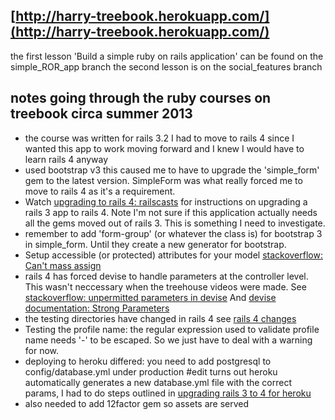 ## [http://harry-treebook.herokuapp.com/](http://harry-treebook.herokuapp.com/)
the first lesson 'Build a simple ruby on rails application' can be found on the simple_ROR_app branch
the second lesson is on the social_features branch

## notes going through the ruby courses on treebook circa summer 2013
* the course was written for rails 3.2
I had to move to rails 4 since I wanted this app to work moving forward and I knew I would have to learn rails 4 anyway
* used bootstrap v3
this caused me to have to upgrade the 'simple_form' gem to the latest version. SimpleForm was what really forced me to move to rails 4 as it's a requirement.
* Watch [upgrading to rails 4: railscasts](http://railscasts.com/episodes/415-upgrading-to-rails-4) for instructions on upgrading a rails 3 app to rails 4. Note I'm not sure if this application actually needs all the gems moved out of rails 3.  This is something I need to investigate.
* remember to add 'form-group' (or whatever the class is) for bootstrap 3 in simple_form. Until they create a new generator for bootstrap.
* Setup accessible (or protected) attributes for your model [stackoverflow: Can't mass assign](http://stackoverflow.com/questions/10796092/cant-mass-assign-protected-attributes-first-name-last-name-email-password)
* rails 4 has forced devise to handle parameters at the controller level. This wasn't neccessary when the treehouse videos were made. See [stackoverflow: unpermitted parameters in devise](http://stackoverflow.com/questions/17384289/unpermitted-parameters-adding-new-fields-to-devise-in-rails-4-0)
And [devise documentation: Strong Parameters](https://github.com/plataformatec/devise#strong-parameters)
* the testing directories have changed in rails 4 see [rails 4 changes](https://blog.engineyard.com/2013/rails-4-changes)
* Testing the profile name: the regular expression used to validate profile name needs '-' to be escaped.
So we just have to deal with a warning for now.
* deploying to heroku differed: you need to add postgresql to config/database.yml under production #edit 
turns out heroku automatically generates a new database.yml file with the correct params, I had to do steps outlined in [upgrading rails 3 to 4 for heroku](https://devcenter.heroku.com/articles/rails4)
* also needed to add 12factor gem so assets are served
